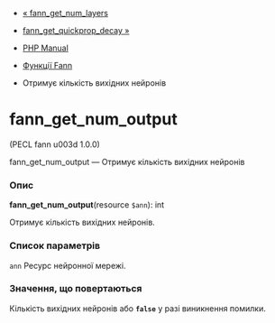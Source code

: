 - [« fann_get_num_layers](function.fann-get-num-layers.md)
- [fann_get_quickprop_decay »](function.fann-get-quickprop-decay.md)

- [PHP Manual](index.md)
- [Функції Fann](ref.fann.md)
- Отримує кількість вихідних нейронів

# fann_get_num_output

(PECL fann u003d 1.0.0)

fann_get_num_output — Отримує кількість вихідних нейронів

### Опис

**fann_get_num_output**(resource `$ann`): int

Отримує кількість вихідних нейронів.

### Список параметрів

`ann`
Ресурс нейронної мережі.

### Значення, що повертаються

Кількість вихідних нейронів або **`false`** у разі виникнення
помилки.
